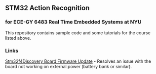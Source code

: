 ## STM32 Action Recognition
### for ECE-GY  6483 Real Time Embedded Systems at NYU


This repository contains sample code and some tutorials for the course listed above.


### Links

[Stm32f4Discovery Board Firmware Update](tutorials/firmware.md "Firmware update instructions") - Resolves an issue with the board not working on external power (battery bank or similar).